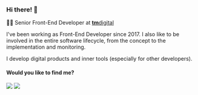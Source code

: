

### Hi there! 👋

👨‍💻 Senior Front-End Developer at [**tm**digital](https://tmdigital.ag/)

I've been working as Front-End Developer since 2017. I also like to be involved in the entire software lifecycle, from the concept to the implementation and monitoring.

I develop digital products and inner tools (especially for other developers).

#### Would you like to find me?

<p align="left">
  <a href="mailto:andersonmfjr@gmail.com" alt="Gmail">
    <img src="https://img.shields.io/badge/-Gmail-FF0000?style=flat-square&labelColor=FF0000&logo=gmail&logoColor=white&link=LINK-DO-SEU-EMAIL" /></a>

  <a href="https://www.linkedin.com/in/andersonmfjr/" alt="Linkedin">
    <img src="https://img.shields.io/badge/-Linkedin-0e76a8?style=flat-square&logo=Linkedin&logoColor=white&link=LINK-DO-SEU-LINKEDIN" />
  </a>
</p>
